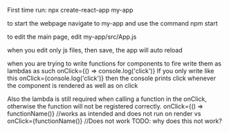 First time run: 
npx create-react-app my-app

to start the webpage navigate to my-app and use the command
npm start


to edit the main page, edit my-app/src/App.js

when you edit only js files, then save, the app will auto reload

when you are trying to write functions for components to fire write them as lambdas as such 
onClick={() => console.log('click')}
If you only write like this
onClick={console.log('click')}
then the console prints click whenever the component is rendered as well as on click

Also the lambda is still required when calling a function in the onClick, otherwise the function will not be registered correctly.
onClick={() => functionName()} //works as intended and does not run on render
vs 
onClick={functionName()} //Does not work TODO: why does this not work?


